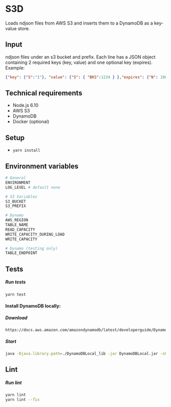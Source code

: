 # S3D

Loads ndjson files from AWS S3 and inserts them to a DynamoDB as a key-value store.

## Input
ndjson files under an s3 bucket and prefix. Each line has a JSON object containing 2 required keys (key, value) and one optional key (expires).
Example:
```json
{"key": {"S":"1"}, "value": {"S": { "BKS":1234 } },"expires": {"N": 1000}}
```

## Technical requirements
- Node.js 6.10
- AWS S3
- DynamoDB
- Docker (optional)

## Setup
- `yarn install`

## Environment variables
```bash
# General
ENVIRONMENT
LOG_LEVEL # default none

# S3 Variables
S3_BUCKET
S3_PREFIX

# Dynamo
AWS_REGION
TABLE_NAME
READ_CAPACITY
WRITE_CAPACITY_DURING_LOAD
WRITE_CAPACITY

# Dynamo (testing only)
TABLE_ENDPOINT
```

## Tests
##### Run tests
```bash
yarn test
```

#### Install DynamoDB locally:
##### Download

```
https://docs.aws.amazon.com/amazondynamodb/latest/developerguide/DynamoDBLocal.html#DynamoDBLocal.DownloadingAndRunning
```

##### Start

```bash
java -Djava.library.path=./DynamoDBLocal_lib -jar DynamoDBLocal.jar -sharedDb
```

## Lint
##### Run lint
```bash
yarn lint
yarn lint --fix
```
